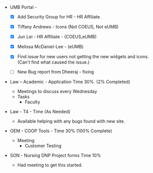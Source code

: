 - UMB Portal - 
    - [x] Add Security Group for HR - HR Affiliate.
    - [x] Tiffany Andrews - Icons (Not COEUS, Not eUMB)
    - [x] Jun Lei - HR Affiliate - (COEUS,eUMB)
    - [x] Melissa McDaniel-Lee - (eUMB)
    - [x] Find issue for new users not getting the new widgets and icons. (Can't find what caused the issue.)
    - [ ] New Bug report from Dheeraj - fixing

 

-   Law – Academic - Application Time  30%  (2% Completed)
    -   Meetings to discuss every Wednesday
    -   Tasks 
        -   Faculty 

- Law - T4 - Time (As Needed)
	- Available helping with any bugs found with new site.

-   OEM - COOP Tools - Time 30% (100% Complete)
    -   Meeting  
        -   Customer Testing

-   SON - Nursing DNP Project forms Time 10%
    -   Had meeting to get this started.

